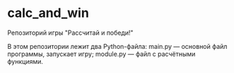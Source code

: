 # calc_and_win
Репозиторий игры "Рассчитай и победи!"

В этом репозитории лежит два Python-файла: 
main.py — основной файл программы, запускает игру;
module.py — файл с расчётными функциями.
